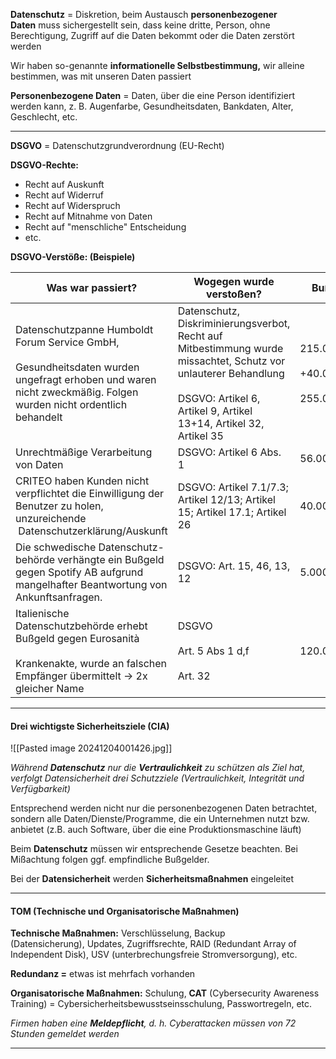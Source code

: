 
**Datenschutz** = Diskretion, beim Austausch **personenbezogener Daten** muss sichergestellt sein, dass keine dritte, Person, ohne Berechtigung, Zugriff auf die Daten bekommt oder die Daten zerstört werden

Wir haben so-genannte **informationelle Selbstbestimmung,** wir alleine bestimmen, was mit unseren Daten passiert

**Personenbezogene Daten** = Daten, über die eine Person identifiziert werden kann, z. B. Augenfarbe, Gesundheitsdaten, Bankdaten, Alter, Geschlecht, etc.

---
**DSGVO** = Datenschutzgrundverordnung (EU-Recht)

**DSGVO-Rechte:**
- Recht auf Auskunft
- Recht auf Widerruf
- Recht auf Widerspruch
- Recht auf Mitnahme von Daten
- Recht auf "menschliche" Entscheidung
- etc.


**DSGVO-Verstöße: (Beispiele)**

| Was war passiert?                                                                                                                                                   | Wogegen wurde verstoßen?                                                                                                                                                                  | Bußgeld                                  |
| ------------------------------------------------------------------------------------------------------------------------------------------------------------------- | ----------------------------------------------------------------------------------------------------------------------------------------------------------------------------------------- | ---------------------------------------- |
| Datenschutzpanne Humboldt Forum Service GmbH,<br><br>Gesundheitsdaten wurden ungefragt erhoben und waren nicht zweckmäßig. Folgen wurden nicht ordentlich behandelt | Datenschutz, Diskriminierungsverbot, Recht auf Mitbestimmung wurde missachtet, Schutz vor unlauterer Behandlung<br><br>DSGVO: Artikel 6, Artikel 9, Artikel 13+14, Artikel 32, Artikel 35 | 215.000€<br><br>+40.000€<br><br>255.000€ |
| Unrechtmäßige Verarbeitung von Daten                                                                                                                                | DSGVO: Artikel 6 Abs. 1                                                                                                                                                                   | 56.000€                                  |
| CRITEO haben Kunden nicht verpflichtet die Einwilligung der Benutzer zu holen, unzureichende  Datenschutzerklärung/Auskunft                                         | DSGVO: Artikel 7.1/7.3; Artikel 12/13; Artikel 15; Artikel 17.1; Artikel 26                                                                                                               | 40.000.000€                              |
| Die schwedische Datenschutz-behörde verhängte ein Bußgeld gegen Spotify AB aufgrund mangelhafter Beantwortung von Ankunftsanfragen.                                 | DSGVO: Art. 15, 46, 13, 12                                                                                                                                                                | 5.000.000€                               |
| Italienische Datenschutzbehörde erhebt Bußgeld gegen Eurosanità<br><br>Krankenakte, wurde an falschen Empfänger übermittelt -> 2x gleicher Name                     | DSGVO<br><br>Art. 5 Abs 1 d,f<br><br>Art. 32                                                                                                                                              | 120.000€                                 |


---

#### Drei wichtigste Sicherheitsziele (CIA)

![[Pasted image 20241204001426.jpg]]

*Während **Datenschutz** nur die **Vertraulichkeit** zu schützen als Ziel hat, verfolgt Datensicherheit drei Schutzziele (Vertraulichkeit, Integrität und Verfügbarkeit)*

Entsprechend werden nicht nur die personenbezogenen Daten betrachtet, sondern alle Daten/Dienste/Programme, die ein Unternehmen nutzt bzw. anbietet (z.B. auch Software, über die eine Produktionsmaschine läuft)

Beim **Datenschutz** müssen wir entsprechende Gesetze beachten. Bei Mißachtung folgen ggf. empfindliche Bußgelder.

Bei der **Datensicherheit** werden **Sicherheitsmaßnahmen** eingeleitet

---

#### **TOM** (Technische und Organisatorische Maßnahmen)

**Technische Maßnahmen:** Verschlüsselung, Backup (Datensicherung), Updates, Zugriffsrechte, RAID (Redundant Array of Independent Disk), USV (unterbrechungsfreie Stromversorgung), etc.  

**Redundanz =** etwas ist mehrfach vorhanden

**Organisatorische Maßnahmen:** Schulung, **CAT** (Cybersecurity Awareness Training) = Cybersicherheitsbewusstseinsschulung, Passwortregeln, etc.


*Firmen haben eine **Meldepflicht**, d. h. Cyberattacken müssen von 72 Stunden gemeldet werden*

---

